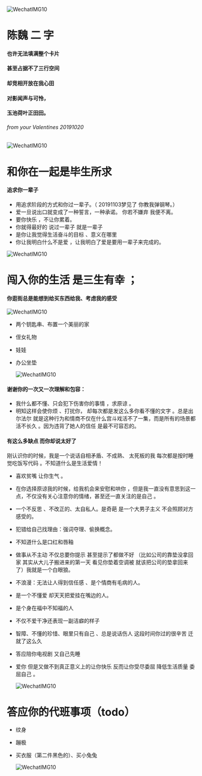 ![WechatIMG10](./WechatIMG11.jpeg)



# 陈魏 二 字   

#### 也许无法填满整个卡片 
#### 甚至占据不了三行空间 
#### 却竞相开放在我心田 
#### 对影闻声与可怜，
#### 玉池荷叶正田田。

###### from your Valentines 20191020


![WechatIMG10](./WechatIMG10.jpeg)











# 和你在一起是毕生所求



 ####    追求你一辈子 

- 用追求阶段的方式和你过一辈子。（ 20191103梦见了 你教我弹钢琴。）
- 爱一旦说出口就变成了一种誓言，一种承诺。 你若不嫌弃 我便不离。
- 要你快乐 ，不让你累着。
- 你就得最好的 说过一辈子 就是一辈子
- 是你让我觉得生活奋斗的目标 、意义在哪里 
- 你让我明白什么不是爱 ，让我明白了爱是要用一辈子来完成的。







![WechatIMG10](./WechatIMG12.jpeg)

# 闯入你的生活 是三生有幸 ；

#### 你逛街总是能想到给买东西给我、考虑我的感受



![WechatIMG10](./WechatIMG16.jpeg)

* 两个钥匙串、布置一个美丽的家

* 侄女礼物

* 娃娃

* 办公坐垫

  ![WechatIMG10](./WechatIMG15.jpeg)

#### 谢谢你的一次又一次理解和包容：

- 我什么都不懂、只会犯下伤害你的事情 ，求原谅 。
- 明知这样会使你烦 、打扰你， 却每次都是发这么多你看不懂的文字 。总是出尔法尔 就是这种行为和情商不仅在什么宫斗戏活不了一集，而是所有的场景都活不长久 。因为违背了她人的信任 是最不可容忍的。



#### 有这么多缺点 而你却说太好了 

  刚认识你的时候，我是一个说话自相矛盾、不成熟、 太死板的我 每次都是按时睡觉吃饭写代码 。不知道什么是生活爱情！

- 喜欢贫嘴 让你生气 。

- 在你选择原谅我的时候，给我机会来安慰和哄你 ，但是我一直没有意思到这一点，不仅没有关心注意你的情绪，甚至还一直关注的是自己 。

- 一个不反思 、不改正的、太自私人。是奇葩 是一个大男子主义 不会照顾对方感受的。

- 犯错给自己找理由：强词夺理、偷换概念。

- 不知道什么是口红和唇釉

- 做事从不主动 不仅总要你提示 甚至提示了都做不好 （比如公司的靠垫没拿回家 其实从大儿子搬进来的第一天 看见你垫着空调被 就该把公司的垫拿回来了）我就是一个白眼狼。

- 不浪漫：无法让人得到信任感 、是个情商有毛病的人。

- 是一个不懂爱 却天天把爱挂在嘴边的人。

- 是个身在福中不知福的人

- 不仅不爱干净还表现一副洁癖的样子 

- 智障、不懂的珍惜、眼里只有自己 、总是说话伤人 这段时间你过的很辛苦 迁就了这么久 

- 答应陪你电视剧 又自己先睡 

- 爱你 但是又做不到真正意义上的让你快乐 反而让你受尽委屈 降低生活质量 委屈自己 。 

  

   

  

  

  

  ![WechatIMG10](./WechatIMG13.jpeg)

# 答应你的代班事项（todo）

- 纹身

- 蹦极

- 买衣服（第二件黑色的）、买小兔兔

  ![WechatIMG10](./WechatIMG2288.jpeg)